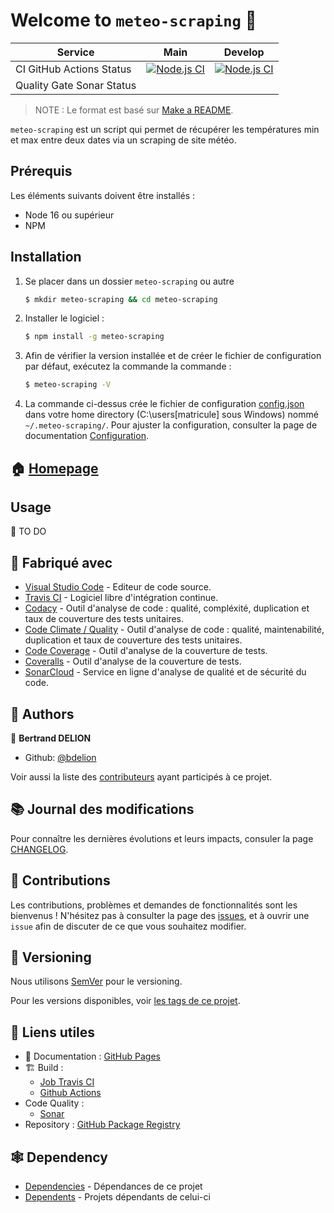 # Welcome to `meteo-scraping` :wave:

| Service | Main | Develop |
|---|---|---|
| CI GitHub Actions Status | [![Node.js CI](https://github.com/bdelion/meteo-scraping/actions/workflows/node.js.yml/badge.svg?branch=main)](https://github.com/bdelion/meteo-scraping/actions/workflows/node.js.yml) | [![Node.js CI](https://github.com/bdelion/meteo-scraping/actions/workflows/node.js.yml/badge.svg?branch=develop)](https://github.com/bdelion/meteo-scraping/actions/workflows/node.js.yml) |
| Quality Gate Sonar Status |  |  |

> NOTE : Le format est basé sur [Make a README].

`meteo-scraping` est un script qui permet de récupérer les températures min et max entre deux dates via un scraping de site météo.

## Prérequis

Les éléments suivants doivent être installés :

* Node 16 ou supérieur
* NPM

## Installation

1. Se placer dans un dossier `meteo-scraping` ou autre
   ```sh
   $ mkdir meteo-scraping && cd meteo-scraping
   ```
2. Installer le logiciel :
    ```sh
    $ npm install -g meteo-scraping
    ```
3. Afin de vérifier la version installée et de créer le fichier de configuration par défaut, exécutez la commande la commande :
    ```sh
    $ meteo-scraping -V
    ```
4. La commande ci-dessus crée le fichier de configuration [config.json] dans votre home directory (C:\users\[matricule] sous Windows) nommé `~/.meteo-scraping/`. Pour ajuster la configuration, consulter la page de documentation [Configuration].

## :house: [Homepage]

## Usage

:construction: TO DO

## :construction_worker: Fabriqué avec

* [Visual Studio Code] - Editeur de code source.
* [Travis CI] - Logiciel libre d'intégration continue.
* [Codacy] - Outil d'analyse de code : qualité, compléxité, duplication et taux de couverture des tests unitaires.
* [Code Climate / Quality] - Outil d'analyse de code : qualité, maintenabilité, duplication et taux de couverture des tests unitaires.
* [Code Coverage] - Outil d'analyse de la couverture de tests.
* [Coveralls] - Outil d'analyse de la couverture de tests.
* [SonarCloud] - Service en ligne d'analyse de qualité et de sécurité du code.

## :busts_in_silhouette: Authors

:bust_in_silhouette: **Bertrand DELION**

* Github: [@bdelion]

Voir aussi la liste des [contributeurs] ayant participés à ce projet.

## :books: Journal des modifications

Pour connaître les dernières évolutions et leurs impacts, consuler la page [CHANGELOG].

## :handshake: Contributions

Les contributions, problèmes et demandes de fonctionnalités sont les bienvenus !
N'hésitez pas à consulter la page des [issues], et à ouvrir une `issue` afin de discuter de ce que vous souhaitez modifier.

## :bookmark: Versioning

Nous utilisons [SemVer] pour le versioning.

Pour les versions disponibles, voir [les tags de ce projet].

## :link: Liens utiles

* :pencil: Documentation : [GitHub Pages]
* :building_construction: Build :
  * [Job Travis CI]
  * [Github Actions]
* Code Quality :
  * [Sonar]
* Repository : [GitHub Package Registry]

## :spider_web: Dependency

* [Dependencies] - Dépendances de ce projet
* [Dependents] - Projets dépendants de celui-ci

[Make a README]: https://www.makeareadme.com/#template-1 "README Template et bonnes pratiques"
[config.json]: https://github.com/bdelion/meteo-scraping/blob/main/src/assets/config.json "Lien vers le fichier de configuration de référence"
[Configuration]: https://bdelion.github.io/meteo-scraping/Installation-&-configuration/Configuration "Documentation pour configurer meteo-scraping"
[Homepage]: https://github.com/bdelion/meteo-scraping/tree/main "Documentation pour configurer meteo-scraping"
[Visual Studio Code]: https://code.visualstudio.com/
[Travis CI]: https://travis-ci.com/
[Codacy]: https://www.codacy.com/
[Code Climate / Quality]: https://codeclimate.com/quality/
[Code Coverage]: https://codecov.io/
[Coveralls]: https://coveralls.io/
[SonarCloud]: https://sonarcloud.io/about
[@bdelion]: https://github.com/bdelion
[contributeurs]: https://github.com/bdelion/meteo-scraping/graphs/contributors "Liste des contributeurs au projet"
[CHANGELOG]: CHANGELOG.md "CHANGELOG du projet"
[issues]: https://github.com/bdelion/meteo-scraping/issues "Liste des issues ouvertes"
[SemVer]: https://semver.org/lang/fr/ "Bonnes pratique de la Gestion de Version"
[les tags de ce projet]: https://github.com/bdelion/meteo-scraping/tags "Liste des tags du projet"
[GitHub Pages]: https://bdelion.github.io/meteo-scraping/
[Job Travis CI]: https://travis-ci.com/bdelion/meteo-scraping "Job Travis du projet"
[Github Actions]: https://github.com/bdelion/meteo-scraping/actions "Workflows GitHub Actions du projet"
[Sonar]: https://sonarcloud.io/project/overview?id=bdelion_meteo-scraping "Dashboard Sonar du projet"
[GitHub Package Registry]: https://github.com/bdelion/meteo-scraping/packages
[Dependencies]: https://github.com/bdelion/meteo-scraping/network/dependencies
[Dependents]: https://github.com/bdelion/meteo-scraping/network/dependents
